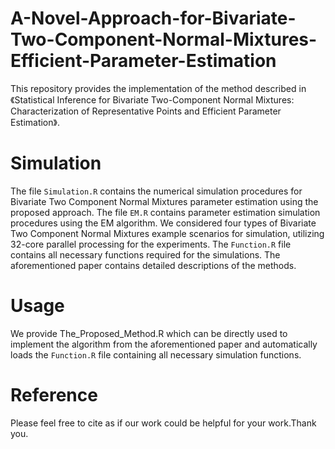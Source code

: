 # A-Novel-Approach-for-Bivariate-Two-Component-Normal-Mixtures-Efficient-Parameter-Estimation
This repository provides the implementation of the method described in《Statistical Inference for Bivariate Two-Component Normal Mixtures: Characterization of Representative Points and Efficient Parameter Estimation》.
# Simulation  
The file `Simulation.R` contains the numerical simulation procedures for Bivariate Two Component Normal Mixtures parameter estimation using the proposed approach. The file `EM.R` contains parameter estimation simulation procedures using the EM algorithm. We considered four types of Bivariate Two Component Normal Mixtures example scenarios for simulation, utilizing 32-core parallel processing for the experiments. The `Function.R` file contains all necessary functions required for the simulations. The aforementioned paper contains detailed descriptions of the methods.
# Usage
We provide The_Proposed_Method.R which can be directly used to implement the algorithm from the aforementioned paper and automatically loads the `Function.R` file containing all necessary simulation functions.
# Reference
Please feel free to cite as if our work could be helpful for your work.Thank you.

